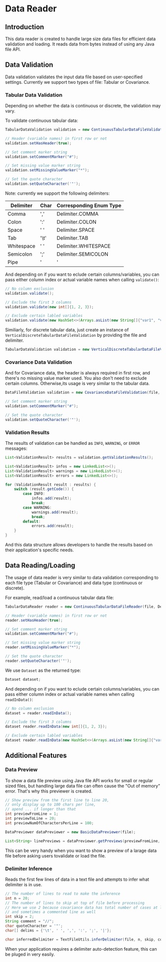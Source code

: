 # Data Reader

## Introduction

This data reader is created to handle large size data files for efficient data validation and loading. It reads data from bytes instead of using any Java file API.

## Data Validation

Data validation validates the input data file based on user-specified settings. Currently we support two types of file: Tabular or Covariance.

### Tabular Data Validation

Depending on whether the data is continuous or discrete, the validation may vary. 

To validate continuous tabular data:

````java
TabularDataValidation validation = new ContinuousTabularDataFileValidation(file, Delimiter.COMMA);

// Header (variable names) in first row or not
validation.setHasHeader(true);

// Set comment marker string
validation.setCommentMarker("#");

// Set missing value marker string
validation.setMissingValueMarker("*");

// Set the quote character
validation.setQuoteCharacter('"');
````

Note: currently we support the following delimiters:

| Delimiter | Char | Corresponding Enum Type |
| --- | --- | --- |
| Comma | ',' | Delimiter.COMMA |
| Colon | ':' | Delimiter.COLON |
| Space | ' ' | Delimiter.SPACE |
| Tab | '\t' | Delimiter.TAB |
| Whitespace | ' ' | Delimiter.WHITESPACE |
| Semicolon | ';' | Delimiter.SEMICOLON |
| Pipe | '|' | Delimiter.PIPE |

And depending on if you want to eclude certain columns/variables, you can pass either column index or actual variable names when calling `validate()`:

````java
// No column exclusion
validation.validate();
````

````java
// Exclude the first 3 columns
validation.validate(new int[]{1, 2, 3});
````

````java
// Exclude certain labled variables
validation.validate(new HashSet<>(Arrays.asList(new String[]{"var1", "var2", "var3"})));
````

Similiarly, for discrete tabular data, just create an instance of `VerticalDiscreteTabularDataFileValidation` by providing the file and delimiter.

````java
TabularDataValidation validation = new VerticalDiscreteTabularDataFileValidation(file, Delimiter.WHITESPACE);
````

### Covariance Data Validation

And for Covariance data, the header is always required in first row, and there's no missing value marker used. You also don't need to exclude certain columns. Otherwise,its usage is very similar to the tabular data.

````java
DataFileValidation validation = new CovarianceDataFileValidation(file, delimiter);

// Set comment marker string
validation.setCommentMarker("#");

// Set the quote character
validation.setQuoteCharacter('"');
````

### Validation Results

The results of validation can be handled as `INFO`, `WARNING`, or `ERROR` messages:

````java
List<ValidationResult> results = validation.getValidationResults();

List<ValidationResult> infos = new LinkedList<>();
List<ValidationResult> warnings = new LinkedList<>();
List<ValidationResult> errors = new LinkedList<>();

for (ValidationResult result : results) {
    switch (result.getCode()) {
        case INFO:
            infos.add(result);
            break;
        case WARNING:
            warnings.add(result);
            break;
        default:
            errors.add(result);
    }
}
````

And this data structure allows developers to handle the results based on their application's specific needs.

## Data Reading/Loading

The usage of data reader is very similar to data validation corresponding to each file type (Tabular or Covariance) and data type (continuous or discrete).

For example, read/load a continuous tabular data file:

````java
TabularDataReader reader = new ContinuousTabularDataFileReader(file, Delimiter.COMMA);

// Header (variable names) in first row or not
reader.setHasHeader(true);

// Set comment marker string
validation.setCommentMarker("#");

// Set missing value marker string
reader.setMissingValueMarker("*");

// Set the quote character
reader.setQuoteCharacter('"');
````
We use `Dataset` as the returned type:

````java
Dataset dataset;
````

And depending on if you want to eclude certain columns/variables, you can pass either column index or actual variable names when calling `readInData()`:

````java
// No column exclusion
dataset = reader.readInData();
````

````java
// Exclude the first 3 columns
dataset reader.readInData(new int[]{1, 2, 3});
````

````java
// Exclude certain labled variables
dataset reader.readInData(new HashSet<>(Arrays.asList(new String[]{"var1", "var2", "var3"})));
````

## Additional Features

### Data Preview

To show a data file preview using Java file API works for small or regular sized files, but handling large data file can often cause the "Out of memory" error. That's why this previewer is created.

````java
// Show preview from the first line to line 20,
// only display up to 100 chars per line,
// apend ... if longer than that
int previewFromLine = 1;
int previewToLine = 20;
int previewNumOfCharactersPerLine = 100;

DataPreviewer dataPreviewer = new BasicDataPreviewer(file);

List<String> linePreviews = dataPreviewer.getPreviews(previewFromLine, previewToLine, previewNumOfCharactersPerLine);
````
This can be very handy when you want to show a preview of a larage data file before asking users tovalidate or load the file. 


### Delimiter Inference

Reads the first few lines of data in a text file and attempts to infer what delimiter is in use.

````java
// The number of lines to read to make the inference
int n = 20;
// The number of lines to skip at top of file before processing
// Here we use 2 because covariance data has total number of cases at line 1,
// and sometimes a commented line as well
int skip = 2;
String comment = "//";
char quoteCharacter = '"';
char[] delims = {'\t', ' ', ',', ':', ';', '|'};

char inferredDelimiter = TextFileUtils.inferDelimiter(file, n, skip, comment, quoteCharacter, delims);
````

When your application requires a delimiter auto-detection feature, this can be pluged in very easily.